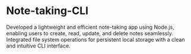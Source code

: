 # Note-taking-CLI
Developed a lightweight and efficient note-taking app using Node.js, enabling users to create, read, update, and delete notes seamlessly. Integrated file system operations for persistent local storage with a clean and intuitive CLI interface.
